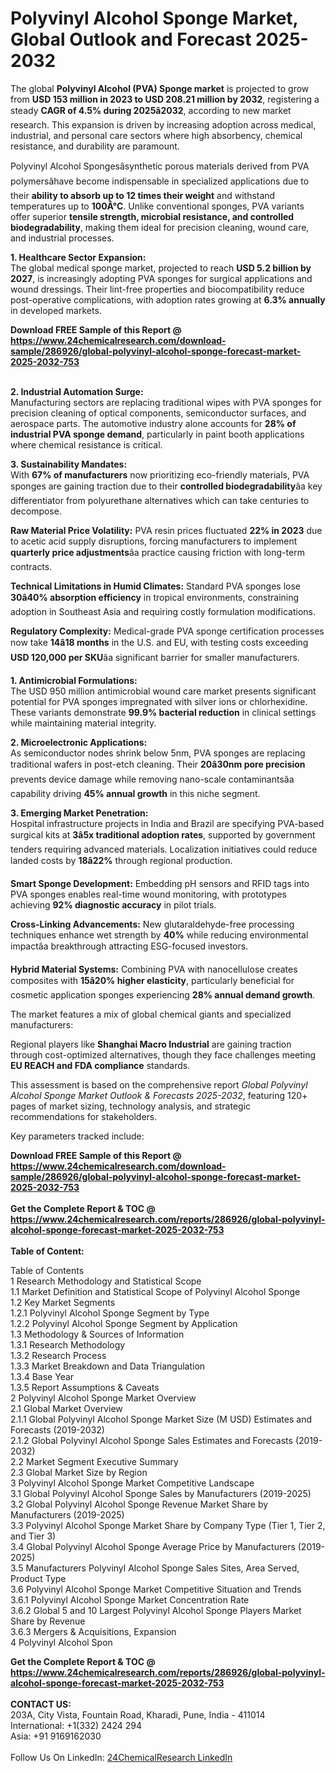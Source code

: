 <h1>Polyvinyl Alcohol Sponge Market, Global Outlook and Forecast 2025-2032</h1><p>The global <strong>Polyvinyl Alcohol (PVA) Sponge market</strong> is projected to grow from <strong>USD 153 million in 2023 to USD 208.21 million by 2032</strong>, registering a steady <strong>CAGR of 4.5% during 2025â2032</strong>, according to new market research. This expansion is driven by increasing adoption across medical, industrial, and personal care sectors where high absorbency, chemical resistance, and durability are paramount.</p><p>Polyvinyl Alcohol Spongesâsynthetic porous materials derived from PVA polymersâhave become indispensable in specialized applications due to their <strong>ability to absorb up to 12 times their weight</strong> and withstand temperatures up to <strong>100Â°C</strong>. Unlike conventional sponges, PVA variants offer superior <strong>tensile strength, microbial resistance, and controlled biodegradability</strong>, making them ideal for precision cleaning, wound care, and industrial processes.</p><p><strong>1. Healthcare Sector Expansion:</strong><br>
The global medical sponge market, projected to reach <strong>USD 5.2 billion by 2027</strong>, is increasingly adopting PVA sponges for surgical applications and wound dressings. Their lint-free properties and biocompatibility reduce post-operative complications, with adoption rates growing at <strong>6.3% annually</strong> in developed markets.</p><div><b>Download FREE Sample of this Report @ 
            <a href="https://www.24chemicalresearch.com/download-sample/286926/global-polyvinyl-alcohol-sponge-forecast-market-2025-2032-753">
            https://www.24chemicalresearch.com/download-sample/286926/global-polyvinyl-alcohol-sponge-forecast-market-2025-2032-753</a></b></div><br><p><strong>2. Industrial Automation Surge:</strong><br>
Manufacturing sectors are replacing traditional wipes with PVA sponges for precision cleaning of optical components, semiconductor surfaces, and aerospace parts. The automotive industry alone accounts for <strong>28% of industrial PVA sponge demand</strong>, particularly in paint booth applications where chemical resistance is critical.</p><p><strong>3. Sustainability Mandates:</strong><br>
With <strong>67% of manufacturers</strong> now prioritizing eco-friendly materials, PVA sponges are gaining traction due to their <strong>controlled biodegradability</strong>âa key differentiator from polyurethane alternatives which can take centuries to decompose.</p><p><strong>Raw Material Price Volatility:</strong> PVA resin prices fluctuated <strong>22% in 2023</strong> due to acetic acid supply disruptions, forcing manufacturers to implement <strong>quarterly price adjustments</strong>âa practice causing friction with long-term contracts.</p><p><strong>Technical Limitations in Humid Climates:</strong> Standard PVA sponges lose <strong>30â40% absorption efficiency</strong> in tropical environments, constraining adoption in Southeast Asia and requiring costly formulation modifications.</p><p><strong>Regulatory Complexity:</strong> Medical-grade PVA sponge certification processes now take <strong>14â18 months</strong> in the U.S. and EU, with testing costs exceeding <strong>USD 120,000 per SKU</strong>âa significant barrier for smaller manufacturers.</p><p><strong>1. Antimicrobial Formulations:</strong><br>
The USD 950 million antimicrobial wound care market presents significant potential for PVA sponges impregnated with silver ions or chlorhexidine. These variants demonstrate <strong>99.9% bacterial reduction</strong> in clinical settings while maintaining material integrity.</p><p><strong>2. Microelectronic Applications:</strong><br>
As semiconductor nodes shrink below 5nm, PVA sponges are replacing traditional wafers in post-etch cleaning. Their <strong>20â30nm pore precision</strong> prevents device damage while removing nano-scale contaminantsâa capability driving <strong>45% annual growth</strong> in this niche segment.</p><p><strong>3. Emerging Market Penetration:</strong><br>
Hospital infrastructure projects in India and Brazil are specifying PVA-based surgical kits at <strong>3â5x traditional adoption rates</strong>, supported by government tenders requiring advanced materials. Localization initiatives could reduce landed costs by <strong>18â22%</strong> through regional production.</p><p><strong>Smart Sponge Development:</strong> Embedding pH sensors and RFID tags into PVA sponges enables real-time wound monitoring, with prototypes achieving <strong>92% diagnostic accuracy</strong> in pilot trials.</p><p><strong>Cross-Linking Advancements:</strong> New glutaraldehyde-free processing techniques enhance wet strength by <strong>40%</strong> while reducing environmental impactâa breakthrough attracting ESG-focused investors.</p><p><strong>Hybrid Material Systems:</strong> Combining PVA with nanocellulose creates composites with <strong>15â20% higher elasticity</strong>, particularly beneficial for cosmetic application sponges experiencing <strong>28% annual demand growth</strong>.</p><p>The market features a mix of global chemical giants and specialized manufacturers:</p><p>Regional players like <strong>Shanghai Macro Industrial</strong> are gaining traction through cost-optimized alternatives, though they face challenges meeting <strong>EU REACH and FDA compliance</strong> standards.</p><p>This assessment is based on the comprehensive report <em>Global Polyvinyl Alcohol Sponge Market Outlook &amp; Forecasts 2025-2032</em>, featuring 120+ pages of market sizing, technology analysis, and strategic recommendations for stakeholders.</p><p>Key parameters tracked include:</p><div><b>Download FREE Sample of this Report @ 
            <a href="https://www.24chemicalresearch.com/download-sample/286926/global-polyvinyl-alcohol-sponge-forecast-market-2025-2032-753">
            https://www.24chemicalresearch.com/download-sample/286926/global-polyvinyl-alcohol-sponge-forecast-market-2025-2032-753</a></b></div><br><div><b>Get the Complete Report & TOC @ 
            <a href="https://www.24chemicalresearch.com/reports/286926/global-polyvinyl-alcohol-sponge-forecast-market-2025-2032-753">
            https://www.24chemicalresearch.com/reports/286926/global-polyvinyl-alcohol-sponge-forecast-market-2025-2032-753</a></b></div><br>
            <b>Table of Content:</b><p>Table of Contents<br />
1 Research Methodology and Statistical Scope<br />
1.1 Market Definition and Statistical Scope of Polyvinyl Alcohol Sponge<br />
1.2 Key Market Segments<br />
1.2.1 Polyvinyl Alcohol Sponge Segment by Type<br />
1.2.2 Polyvinyl Alcohol Sponge Segment by Application<br />
1.3 Methodology & Sources of Information<br />
1.3.1 Research Methodology<br />
1.3.2 Research Process<br />
1.3.3 Market Breakdown and Data Triangulation<br />
1.3.4 Base Year<br />
1.3.5 Report Assumptions & Caveats<br />
2 Polyvinyl Alcohol Sponge Market Overview<br />
2.1 Global Market Overview<br />
2.1.1 Global Polyvinyl Alcohol Sponge Market Size (M USD) Estimates and Forecasts (2019-2032)<br />
2.1.2 Global Polyvinyl Alcohol Sponge Sales Estimates and Forecasts (2019-2032)<br />
2.2 Market Segment Executive Summary<br />
2.3 Global Market Size by Region<br />
3 Polyvinyl Alcohol Sponge Market Competitive Landscape<br />
3.1 Global Polyvinyl Alcohol Sponge Sales by Manufacturers (2019-2025)<br />
3.2 Global Polyvinyl Alcohol Sponge Revenue Market Share by Manufacturers (2019-2025)<br />
3.3 Polyvinyl Alcohol Sponge Market Share by Company Type (Tier 1, Tier 2, and Tier 3)<br />
3.4 Global Polyvinyl Alcohol Sponge Average Price by Manufacturers (2019-2025)<br />
3.5 Manufacturers Polyvinyl Alcohol Sponge Sales Sites, Area Served, Product Type<br />
3.6 Polyvinyl Alcohol Sponge Market Competitive Situation and Trends<br />
3.6.1 Polyvinyl Alcohol Sponge Market Concentration Rate<br />
3.6.2 Global 5 and 10 Largest Polyvinyl Alcohol Sponge Players Market Share by Revenue<br />
3.6.3 Mergers & Acquisitions, Expansion<br />
4 Polyvinyl Alcohol Spon</p><div><b>Get the Complete Report & TOC @ 
            <a href="https://www.24chemicalresearch.com/reports/286926/global-polyvinyl-alcohol-sponge-forecast-market-2025-2032-753">
            https://www.24chemicalresearch.com/reports/286926/global-polyvinyl-alcohol-sponge-forecast-market-2025-2032-753</a></b></div><br><b>CONTACT US:</b><br>
            203A, City Vista, Fountain Road, Kharadi, Pune, India - 411014<br>
            International: +1(332) 2424 294<br>
            Asia: +91 9169162030 <br><br>
            Follow Us On LinkedIn: <a href="https://www.linkedin.com/company/24chemicalresearch/">24ChemicalResearch LinkedIn</a>